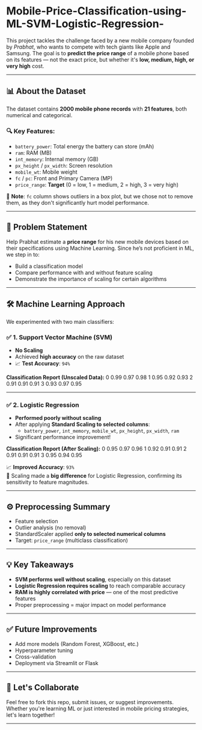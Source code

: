 # Mobile-Price-Classification-using-ML-SVM-Logistic-Regression-

This project tackles the challenge faced by a new mobile company founded by *Prabhat*, who wants to compete with tech giants like Apple and Samsung. The goal is to **predict the price range** of a mobile phone based on its features — not the exact price, but whether it's **low, medium, high, or very high** cost.

---

## 📊 About the Dataset

The dataset contains **2000 mobile phone records** with **21 features**, both numerical and categorical.

### 🔍 Key Features:

- `battery_power`: Total energy the battery can store (mAh)
- `ram`: RAM (MB)
- `int_memory`: Internal memory (GB)
- `px_height` / `px_width`: Screen resolution
- `mobile_wt`: Mobile weight
- `fc` / `pc`: Front and Primary Camera (MP)
- `price_range`: **Target** (0 = low, 1 = medium, 2 = high, 3 = very high)

📌 **Note**: `fc` column shows outliers in a box plot, but we chose not to remove them, as they don't significantly hurt model performance.

---

## 🧠 Problem Statement

Help Prabhat estimate a **price range** for his new mobile devices based on their specifications using Machine Learning. Since he’s not proficient in ML, we step in to:

- Build a classification model
- Compare performance with and without feature scaling
- Demonstrate the importance of scaling for certain algorithms

---

## 🛠️ Machine Learning Approach

We experimented with two main classifiers:

### ✅ 1. Support Vector Machine (SVM)

- **No Scaling**
- Achieved **high accuracy** on the raw dataset
- 📈 **Test Accuracy**: `94%`

**Classification Report (Unscaled Data):**
       0       0.99      0.97      0.98
       1       0.95      0.92      0.93
       2       0.91      0.91      0.91
       3       0.93      0.97      0.95

---

### ✅ 2. Logistic Regression

- **Performed poorly without scaling**
- After applying **Standard Scaling to selected columns**:
  - `battery_power`, `int_memory`, `mobile_wt`, `px_height`, `px_width`, `ram`
- Significant performance improvement!

**Classification Report (After Scaling):**
       0       0.95      0.97      0.96
       1       0.92      0.91      0.91
       2       0.91      0.91      0.91
       3       0.95      0.94      0.95
       
📈 **Improved Accuracy**: `93%`  
📌 Scaling made a **big difference** for Logistic Regression, confirming its sensitivity to feature magnitudes.

---

## ⚙️ Preprocessing Summary

- Feature selection
- Outlier analysis (no removal)
- StandardScaler applied **only to selected numerical columns**
- Target: `price_range` (multiclass classification)

---

## 💡 Key Takeaways

- **SVM performs well without scaling**, especially on this dataset
- **Logistic Regression requires scaling** to reach comparable accuracy
- **RAM is highly correlated with price** — one of the most predictive features
- Proper preprocessing = major impact on model performance


---

## ✅ Future Improvements

- Add more models (Random Forest, XGBoost, etc.)
- Hyperparameter tuning
- Cross-validation
- Deployment via Streamlit or Flask

---

## 🤝 Let's Collaborate

Feel free to fork this repo, submit issues, or suggest improvements. Whether you're learning ML or just interested in mobile pricing strategies, let's learn together!

---






